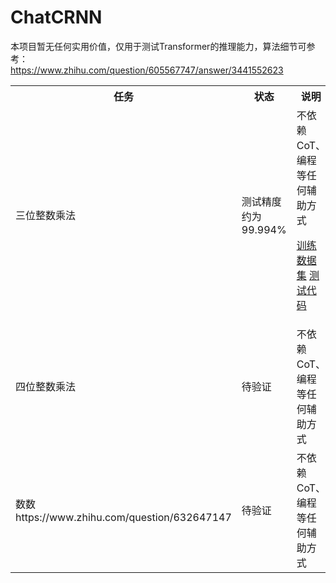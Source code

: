 # ChatCRNN

本项目暂无任何实用价值，仅用于测试Transformer的推理能力，算法细节可参考：<br>
https://www.zhihu.com/question/605567747/answer/3441552623

<table>
<tr><th>任务</th><th>状态</th><th>说明</th></tr>
<tr><td>三位整数乘法</td><td>测试精度约为99.994%</td><td>不依赖CoT、编程等任何辅助方式

[训练数据集](./dataset_m3.py)
[测试代码](https://github.com/myhub/tr/releases/download/2.8.1/ChatCRNN_m3.zip)

</td></tr>
<tr><td>四位整数乘法</td><td>待验证</td><td>不依赖CoT、编程等任何辅助方式</td></tr>
<tr><td>数数 
https://www.zhihu.com/question/632647147
</td><td>待验证</td><td>不依赖CoT、编程等任何辅助方式</td></tr>
</table>

<!-- **状态说明**<br>
完美解决：指推理精度达到100% -->
